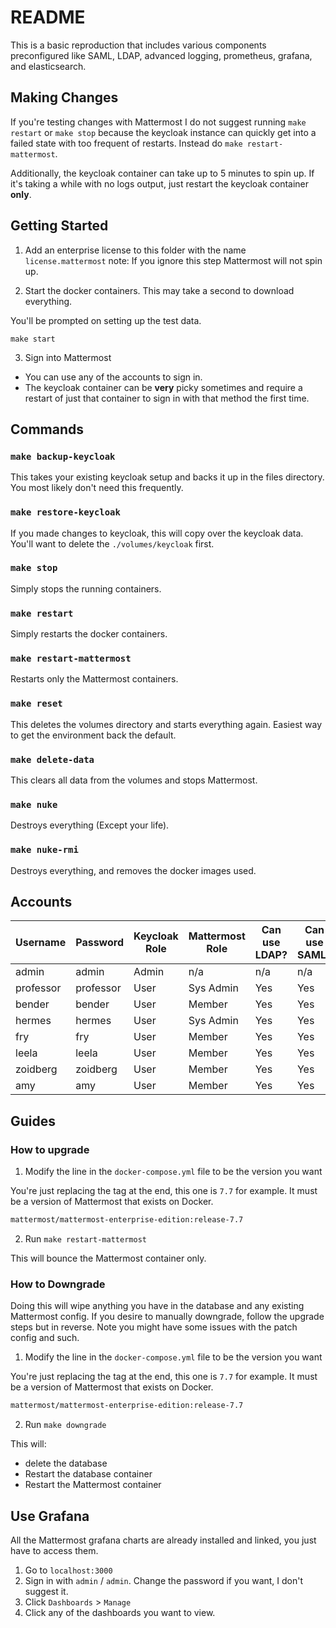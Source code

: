 # README

This is a basic reproduction that includes various components preconfigured like SAML, LDAP, advanced logging, prometheus, grafana, and elasticsearch.

## Making Changes

If you're testing changes with Mattermost I do not suggest running `make restart` or `make stop` because the keycloak instance can quickly get into a failed state with too frequent of restarts. Instead do `make restart-mattermost`. 

Additionally, the keycloak container can take up to 5 minutes to spin up. If it's taking a while with no logs output, just restart the keycloak container **only**.

## Getting Started

1. Add an enterprise license to this folder with the name `license.mattermost`
  note: If you ignore this step Mattermost will not spin up.

2. Start the docker containers. This may take a second to download everything. 

  You'll be prompted on setting up the test data.

  ```make
  make start
  ```

3. Sign into Mattermost

  - You can use any of the accounts to sign in.
  - The keycloak container can be **very** picky sometimes and require a restart of just that container to sign in with that method the first time.

## Commands

### `make backup-keycloak`

This takes your existing keycloak setup and backs it up in the files directory. You most likely don't need this frequently.

### `make restore-keycloak`

If you made changes to keycloak, this will copy over the keycloak data. You'll want to delete the `./volumes/keycloak` first.

### `make stop`

Simply stops the running containers.

### `make restart`

Simply restarts the docker containers.

### `make restart-mattermost`

Restarts only the Mattermost containers.

### `make reset`

This deletes the volumes directory and starts everything again. Easiest way to get the environment back the default.

### `make delete-data`

This clears all data from the volumes and stops Mattermost.

### `make nuke`

Destroys everything (Except your life). 

### `make nuke-rmi`

Destroys everything, and removes the docker images used. 

## Accounts

| Username  | Password  | Keycloak Role | Mattermost Role | Can use LDAP? | Can use SAML? |
|-----------|-----------|---------------|-----------------|---------------|---------------|
| admin     | admin     | Admin         | n/a             | n/a           | n/a           |
| professor | professor | User          | Sys Admin       | Yes           | Yes           |
| bender    | bender    | User          | Member          | Yes           | Yes           |
| hermes    | hermes    | User          | Sys Admin       | Yes           | Yes           |
| fry       | fry       | User          | Member          | Yes           | Yes           |
| leela     | leela     | User          | Member          | Yes           | Yes           |
| zoidberg  | zoidberg  | User          | Member          | Yes           | Yes           |
| amy       | amy       | User          | Member          | Yes           | Yes           |

## Guides

### How to upgrade

1. Modify the line in the `docker-compose.yml` file to be the version you want

  You're just replacing the tag at the end, this one is `7.7` for example. It must be a version of Mattermost that exists on Docker.

  ```bash
  mattermost/mattermost-enterprise-edition:release-7.7
  ```

2. Run `make restart-mattermost`

  This will bounce the Mattermost container only.

### How to Downgrade

Doing this will wipe anything you have in the database and any existing Mattermost config. If you desire to manually downgrade, follow the upgrade steps but in reverse. Note you might have some issues with the patch config and such.

1. Modify the line in the `docker-compose.yml` file to be the version you want

  You're just replacing the tag at the end, this one is `7.7` for example. It must be a version of Mattermost that exists on Docker.

  ```bash
  mattermost/mattermost-enterprise-edition:release-7.7
  ```
  
2. Run `make downgrade`

  This will:

  - delete the database
  - Restart the database container
  - Restart the Mattermost container

## Use Grafana

All the Mattermost grafana charts are already installed and linked, you just have to access them. 

1. Go to `localhost:3000`
2. Sign in with `admin` / `admin`. Change the password if you want, I don't suggest it.
3. Click `Dashboards` > `Manage`
4. Click any of the dashboards you want to view. 
